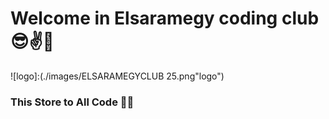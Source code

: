# Welcome in Elsaramegy coding club 😎✌🤘

![logo]:(./images/ELSARAMEGYCLUB 25.png"logo")

### This Store to All Code 👨‍💻

<!---
- 👋 Hi, I’m MahmoudElsaramegy
- 👀 I’m interested in {C++,python,Drat,Flutter,django}
- 🌱 I’m currently learning {C++,Flutter}
- 📫 How to reach me Mahmoud Elsaramegy.. 

<!---
3lsaramegy/3lsaramegy is a ✨ special ✨ repository because its `README.md` (this file) appears on your GitHub profile.
You can click the Preview link to take a look at your changes.
_______________________________________________________________
# HI im Mahmoud Elsaramegy 😊😊🤨 
 ## Cell My Any Time😍 [facebook](https://www.facebook.com/3lsaramegyx500/)  


## I can Do👇👇
### any code  By Python 😎
### Some codes By C++ {}; 😎🤑
## 👀 I’m interested in {C++,python,Drat} 🤴🤴
## 👨‍🏫👨‍🏫 I’m currently learning {C++,Dart} 😅

* I Study
    * FLUTTER 😍
    * C++    🤯🤯
    * Dart  😮🤔😮
# Thank You To Visit My 😍🥰😘
--->
